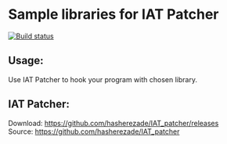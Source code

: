 Sample libraries for IAT Patcher<br/>
===
[![Build status](https://ci.appveyor.com/api/projects/status/boah2qwd7cp777hd?svg=true)](https://ci.appveyor.com/project/hasherezade/iat-patcher-samples)

Usage:<br/>
--
Use IAT Patcher to hook your program with chosen library.<br/>

IAT Patcher:<br/>
---
Download:
https://github.com/hasherezade/IAT_patcher/releases<br/>
Source: https://github.com/hasherezade/IAT_patcher<br/><br/>
